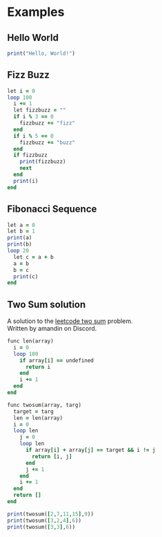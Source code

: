 # Examples

## Hello World
```ruby
print("Hello, World!")
```

## Fizz Buzz
```ruby
let i = 0
loop 100
  i += 1
  let fizzbuzz = ""
  if i % 3 == 0
    fizzbuzz += "fizz"
  end
  if i % 5 == 0
    fizzbuzz += "buzz"
  end
  if fizzbuzz
    print(fizzbuzz)
    next
  end
  print(i)
end
```

## Fibonacci Sequence
```ruby
let a = 0
let b = 1
print(a)
print(b)
loop 20
  let c = a + b
  a = b
  b = c
  print(c)
end
```

## Two Sum solution
A solution to the [leetcode two sum](https://leetcode.com/problems/two-sum/description/) problem.  
Written by amandin on Discord.

```rb
func len(array)
  i = 0
  loop 100
    if array[i] == undefined
      return i
    end
    i += 1
  end
end

func twosum(array, targ)
  target = targ
  len = len(array)
  i = 0
  loop len
    j = 0
    loop len
      if array[i] + array[j] == target && i != j
        return [i, j]
      end
      j += 1
    end
    i += 1
  end
  return []
end

print(twosum([2,7,11,15],9))
print(twosum([3,2,4],6))
print(twosum([3,3],6))
```